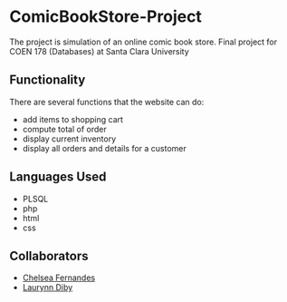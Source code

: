 # ComicBookStore-Project

The project is simulation of an online comic book store. 
Final project for COEN 178 (Databases) at Santa Clara University

## Functionality 

There are several functions that the website can do: 

* add items to shopping cart 
* compute total of order 
* display current inventory 
* display all orders and details for a customer 


## Languages Used 

* PLSQL 
* php 
* html
* css 

## Collaborators 

* [Chelsea Fernandes](https://github.com/ccfernandes) 
* [Laurynn Diby](https://github.com/laurynndiby)


